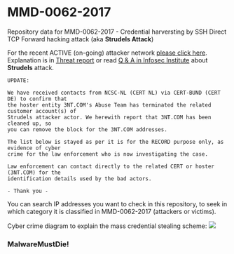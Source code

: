 # MMD-0062-2017
Repository data for MMD-0062-2017 - Credential harversting by SSH Direct TCP Forward hacking attack (aka **Strudels Attack**)

For the recent ACTIVE (on-going) attacker network [please click here](https://github.com/unixfreaxjp/MMD-0062-2017/blob/master/Red_Hot_Chili_Network.md). Explanation is in [Threat report](http://blog.malwaremustdie.org/2017/02/mmd-0062-2017-ssh-direct-tcp-forward-attack.html) or read [Q & A in Infosec Institute](http://resources.infosecinstitute.com/exclusive-close-look-largest-credential-harvesting-campaign-via-iot-botnet/) about **Strudels** attack.

```
UPDATE:

We have received contacts from NCSC-NL (CERT NL) via CERT-BUND (CERT DE) to confirm that 
the hoster entity 3NT.COM's Abuse Team has terminated the related customer account(s) of 
Strudels attacker actor. We herewith report that 3NT.COM has been cleaned up, so 
you can remove the block for the 3NT.COM addresses. 

The list below is stayed as per it is for the RECORD purpose only, as evidence of cyber 
crime for the law enforcement who is now investigating the case.

Law enforcement can contact directly to the related CERT or hoster (3NT.COM) for the 
identification details used by the bad actors.

- Thank you - 
```

You can search IP addresses you want to check in this repository, to seek in which category it is classified in MMD-0062-2017 (attackers or victims).

Cyber crime diagram to explain the mass credential stealing scheme:
[![](https://lh3.googleusercontent.com/OFdN6w9GgZksR5rlRO0mjITdYsyvTQqS69MOHJiXtMmXlxa7KvpcTshnJDJNjxKOmr_CpfMQUIylKVLI5HwpyOtWZxnRr2VzweV2MetEtOALi5-lOOlbTMC06ajtQ4IDPivoKMg=w780-h766-no)](https://lh3.googleusercontent.com/OFdN6w9GgZksR5rlRO0mjITdYsyvTQqS69MOHJiXtMmXlxa7KvpcTshnJDJNjxKOmr_CpfMQUIylKVLI5HwpyOtWZxnRr2VzweV2MetEtOALi5-lOOlbTMC06ajtQ4IDPivoKMg=w2309-h766-no)

### MalwareMustDie!
